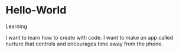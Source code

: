 # Hello-World
Learning

I want to learn how to create with code. I want to make an app called nurture that controls and encourages time away from the phone. 
